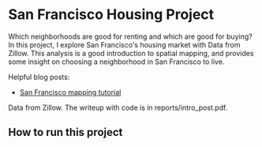 # San Francisco Housing Project

Which neighborhoods are good for renting and which are good for buying? In this project, I explore San Francisco's housing market with Data from Zillow. This analysis is a good introduction to spatial mapping, and provides some insight on choosing a neighborhood in San Francisco to live.

Helpful blog posts:
- [San Francisco mapping tutorial](http://urbanspatialanalysis.com/dataviz-tutorial-mapping-san-francisco-home-prices-using-r/)

Data from Zillow. The writeup with code is in reports/intro_post.pdf.

## How to run this project
